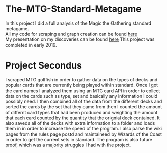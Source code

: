 # The-MTG-Standard-Metagame
In this project I did a full analysis of the Magic the Gathering standard metagame.  
All my code for scraping and graph creation can be found [here](secondus.py)  
My presentation on my discoveries can be found [here](https://github.com/Connor205/The-MTG-Standard-Metagame/blob/main/Secondus%20Presentation%20PDF.pdf)
This project was completed in early 2019.  
# Project Secondus
I scraped MTG golffish in order to gather data on the types of decks and popular cards that are currently being played within standard. Once I got the card names I analyzed them using an MTG card API in order to collect data on the cards such as type, set and basically any information I could possibly need. I then combined all of the data from the different decks and sorted the cards by the set that they came from then I counted the amount of differnt card types that had been produced and weighting the amount that each card counted by the quantity that the orignial deck contained. It also saveds all of the decks with extra information to a folder and loads them in in order to increase the speed of the program. I also parse the wiki pages from the rules page postd and maintaineed by Wizards of the Coast in order to get the current sets in standard. The program is also future proof, which was a majority struggles I had with the project.


